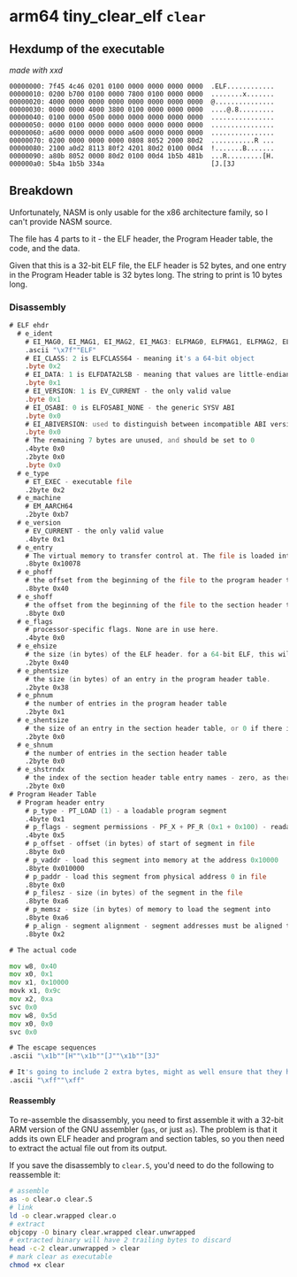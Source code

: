 # arm64 tiny_clear_elf `clear`

## Hexdump of the executable

*made with xxd*

```xxd
00000000: 7f45 4c46 0201 0100 0000 0000 0000 0000  .ELF............
00000010: 0200 b700 0100 0000 7800 0100 0000 0000  ........x.......
00000020: 4000 0000 0000 0000 0000 0000 0000 0000  @...............
00000030: 0000 0000 4000 3800 0100 0000 0000 0000  ....@.8.........
00000040: 0100 0000 0500 0000 0000 0000 0000 0000  ................
00000050: 0000 0100 0000 0000 0000 0000 0000 0000  ................
00000060: a600 0000 0000 0000 a600 0000 0000 0000  ................
00000070: 0200 0000 0000 0000 0808 8052 2000 80d2  ...........R ...
00000080: 2100 a0d2 8113 80f2 4201 80d2 0100 00d4  !.......B.......
00000090: a80b 8052 0000 80d2 0100 00d4 1b5b 481b  ...R.........[H.
000000a0: 5b4a 1b5b 334a                           [J.[3J
```

## Breakdown

Unfortunately, NASM is only usable for the x86 architecture family, so I can't provide NASM source.

The file has 4 parts to it - the ELF header, the Program Header table, the code, and the data.

Given that this is a 32-bit ELF file, the ELF header is 52 bytes, and one entry in the Program Header table is 32 bytes long. The string to print is 10 bytes long.

### Disassembly

```asm
# ELF ehdr
  # e_ident
    # EI_MAG0, EI_MAG1, EI_MAG2, EI_MAG3: ELFMAG0, ELFMAG1, ELFMAG2, ELFMAG3 - the ELF magic number
    .ascii "\x7f""ELF"
    # EI_CLASS: 2 is ELFCLASS64 - meaning it's a 64-bit object
    .byte 0x2
    # EI_DATA: 1 is ELFDATA2LSB - meaning that values are little-endian encoded
    .byte 0x1
    # EI_VERSION: 1 is EV_CURRENT - the only valid value
    .byte 0x1
    # EI_OSABI: 0 is ELFOSABI_NONE - the generic SYSV ABI
    .byte 0x0
    # EI_ABIVERSION: used to distinguish between incompatible ABI versions. Unused for the SYSV ABI
    .byte 0x0
    # The remaining 7 bytes are unused, and should be set to 0
    .4byte 0x0
    .2byte 0x0
    .byte 0x0
  # e_type
    # ET_EXEC - executable file
    .2byte 0x2
  # e_machine
    # EM_AARCH64
    .2byte 0xb7
  # e_version
    # EV_CURRENT - the only valid value
    .4byte 0x1
  # e_entry
    # The virtual memory to transfer control at. The file is loaded into memory address 0x010000, and the code starts 0x78 bytes into the file
    .8byte 0x10078
  # e_phoff
    # the offset from the beginning of the file to the program header table
    .8byte 0x40
  # e_shoff
    # the offset from the beginning of the file to the section header table - zero, as there is no section header table
    .8byte 0x0
  # e_flags
    # processor-specific flags. None are in use here.
    .4byte 0x0
  # e_ehsize
    # the size (in bytes) of the ELF header. for a 64-bit ELF, this will always be 64
    .2byte 0x40
  # e_phentsize
    # the size (in bytes) of an entry in the program header table.
    .2byte 0x38
  # e_phnum
    # the number of entries in the program header table
    .2byte 0x1
  # e_shentsize
    # the size of an entry in the section header table, or 0 if there is no section header table
    .2byte 0x0
  # e_shnum
    # the number of entries in the section header table
    .2byte 0x0
  # e_shstrndx
    # the index of the section header table entry names - zero, as there is no section header table
    .2byte 0x0
# Program Header Table
  # Program header entry
    # p_type - PT_LOAD (1) - a loadable program segment
    .4byte 0x1
    # p_flags - segment permissions - PF_X + PF_R (0x1 + 0x100) - readable and executable
    .4byte 0x5
    # p_offset - offset (in bytes) of start of segment in file
    .8byte 0x0
    # p_vaddr - load this segment into memory at the address 0x10000
    .8byte 0x010000
    # p_paddr - load this segment from physical address 0 in file
    .8byte 0x0
    # p_filesz - size (in bytes) of the segment in the file
    .8byte 0xa6
    # p_memsz - size (in bytes) of memory to load the segment into
    .8byte 0xa6
    # p_align - segment alignment - segment addresses must be aligned to multiples of this value
    .8byte 0x2

# The actual code

mov w8, 0x40
mov x0, 0x1
mov x1, 0x10000
movk x1, 0x9c
mov x2, 0xa
svc 0x0
mov w8, 0x5d
mov x0, 0x0
svc 0x0

# The escape sequences
.ascii "\x1b""[H""\x1b""[J""\x1b""[3J"

# It's going to include 2 extra bytes, might as well ensure that they have easily-identified values
.ascii "\xff""\xff"
```

#### Reassembly

To re-assemble the disassembly, you need to first assemble it with a 32-bit ARM version of the GNU assembler (`gas`, or just `as`). The problem is that it adds its own ELF header and program and section tables, so you then need to extract the actual file out from its output.

If you save the disassembly to `clear.S`, you'd need to do the following to reassemble it:


```sh
# assemble
as -o clear.o clear.S
# link
ld -o clear.wrapped clear.o
# extract
objcopy -O binary clear.wrapped clear.unwrapped
# extracted binary will have 2 trailing bytes to discard
head -c-2 clear.unwrapped > clear
# mark clear as executable
chmod +x clear
```
